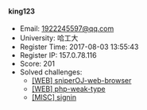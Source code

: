 #### king123  

* Email: 1922245597@qq.com  
* University: 哈工大  
* Register Time: 2017-08-03 13:55:43  
* Register IP: 157.0.78.116  
* Score: 201  
* Solved challenges: 
  * [[WEB] sniperOJ-web-browser](https://github.com/SniperOJ/Challenges/blob/master/web/sniperOJ-web-browser.json)  
  * [[WEB] php-weak-type](https://github.com/SniperOJ/Challenges/blob/master/web/php-weak-type.json)  
  * [[MISC] signin](https://github.com/SniperOJ/Challenges/blob/master/misc/signin.json)  
